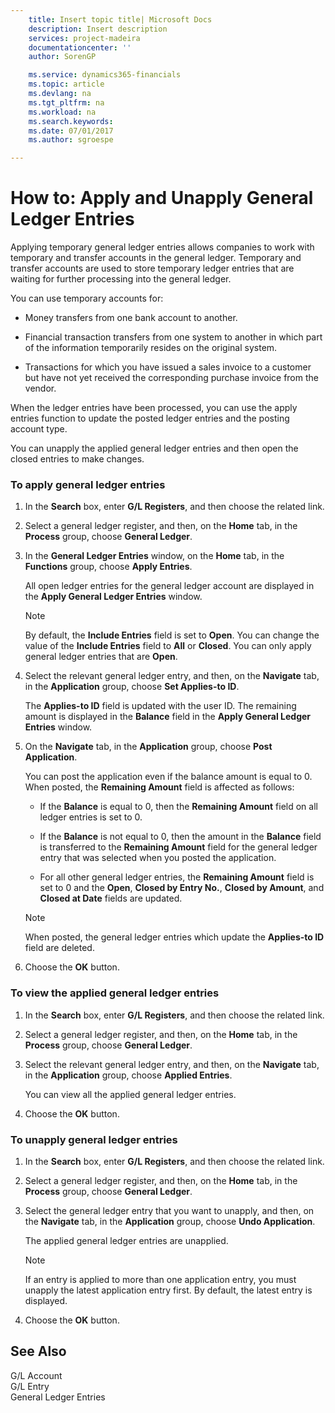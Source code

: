 ```yaml
---
    title: Insert topic title| Microsoft Docs
    description: Insert description
    services: project-madeira
    documentationcenter: ''
    author: SorenGP

    ms.service: dynamics365-financials
    ms.topic: article
    ms.devlang: na
    ms.tgt_pltfrm: na
    ms.workload: na
    ms.search.keywords:
    ms.date: 07/01/2017
    ms.author: sgroespe

---
```

# How to: Apply and Unapply General Ledger Entries
Applying temporary general ledger entries allows companies to work with temporary and transfer accounts in the general ledger. Temporary and transfer accounts are used to store temporary ledger entries that are waiting for further processing into the general ledger.  
  
 You can use temporary accounts for:  
  
-   Money transfers from one bank account to another.  
  
-   Financial transaction transfers from one system to another in which part of the information temporarily resides on the original system.  
  
-   Transactions for which you have issued a sales invoice to a customer but have not yet received the corresponding purchase invoice from the vendor.  
  
 When the ledger entries have been processed, you can use the apply entries function to update the posted ledger entries and the posting account type.  
  
 You can unapply the applied general ledger entries and then open the closed entries to make changes.  
  
### To apply general ledger entries  
  
1.  In the **Search**  box, enter **G\/L Registers**, and then choose the related link.  
  
2.  Select a general ledger register, and then, on the **Home** tab, in the **Process** group, choose **General Ledger**.  
  
3.  In the **General Ledger Entries** window, on the **Home** tab, in the **Functions** group, choose **Apply Entries**.  
  
     All open ledger entries for the general ledger account are displayed in the **Apply General Ledger Entries** window.  
  
    > [!NOTE]  
    >  By default, the **Include Entries** field is set to **Open**. You can change the value of the **Include Entries** field to **All** or **Closed**. You can only apply general ledger entries that are **Open**.  
  
4.  Select the relevant general ledger entry, and then, on the **Navigate** tab, in the **Application** group, choose **Set Applies-to ID**.  
  
     The **Applies-to ID** field is updated with the user ID. The remaining amount is displayed in the **Balance** field in the **Apply General Ledger Entries** window.  
  
5.  On the **Navigate** tab, in the **Application** group, choose **Post Application**.  
  
     You can post the application even if the balance amount is equal to 0. When posted, the **Remaining Amount** field is affected as follows:  
  
    -   If the **Balance** is equal to 0, then the **Remaining Amount** field on all ledger entries is set to 0.  
  
    -   If the **Balance** is not equal to 0, then the amount in the **Balance** field is transferred to the **Remaining Amount** field for the general ledger entry that was selected when you posted the application.  
  
    -   For all other general ledger entries, the **Remaining Amount** field is set to 0 and the **Open**, **Closed by Entry No.**, **Closed by Amount**, and **Closed at Date** fields are updated.  
  
    > [!NOTE]  
    >  When posted, the general ledger entries which update the **Applies-to ID** field are deleted.  
  
6.  Choose the **OK** button.  
  
### To view the applied general ledger entries  
  
1.  In the **Search**  box, enter **G\/L Registers**, and then choose the related link.  
  
2.  Select a general ledger register, and then, on the **Home** tab, in the **Process** group, choose **General Ledger**.  
  
3.  Select the relevant general ledger entry, and then, on the **Navigate** tab, in the **Application** group, choose **Applied Entries**.  
  
     You can view all the applied general ledger entries.  
  
4.  Choose the **OK** button.  
  
### To unapply general ledger entries  
  
1.  In the **Search**  box, enter **G\/L Registers**, and then choose the related link.  
  
2.  Select a general ledger register, and then, on the **Home** tab, in the **Process** group, choose **General Ledger**.  
  
3.  Select the general ledger entry that you want to unapply, and then, on the **Navigate** tab, in the **Application** group, choose **Undo Application**.  
  
     The applied general ledger entries are unapplied.  
  
    > [!NOTE]  
    >  If an entry is applied to more than one application entry, you must unapply the latest application entry first. By default, the latest entry is displayed.  
  
4.  Choose the **OK** button.  
  
## See Also  
 G\/L Account   
 G\/L Entry   
 General Ledger Entries